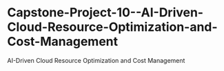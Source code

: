 # Capstone-Project-10--AI-Driven-Cloud-Resource-Optimization-and-Cost-Management
AI-Driven Cloud Resource Optimization and Cost Management
